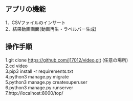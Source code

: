 ## アプリの機能  
1．CSVファイルのインサート    
2．結果動画画面(動画再生・ラベルバー生成)    

## 操作手順   
1.git clone https://github.com/j17012/video.git (任意の場所)    
2.cd video  
3.pip3 install -r requirements.txt  
4.python3 manage.py migrate  
5.python3 manage.py createsuperuser  
6.python3 manage.py runserver  
7.http://localhost:8000/top/  
   
  　　
